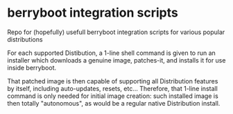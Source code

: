 # berryboot integration scripts
Repo for (hopefully) usefull berryboot integration scripts for various popular distributions

For each supported Distibution, a 1-line shell command is given to run an installer which downloads a genuine image, patches-it, and installs it for use inside berryboot.

That patched image is then capable of supporting all Distribution features by itself, including auto-updates, resets, etc...
Therefore, that 1-line install command is only needed for initial image creation: such installed image is then totally "autonomous", as would be a regular native Distribution install.

